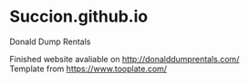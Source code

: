 # Succion.github.io
Donald Dump Rentals

Finished website avaliable on http://donalddumprentals.com/  
Template from https://www.tooplate.com/
